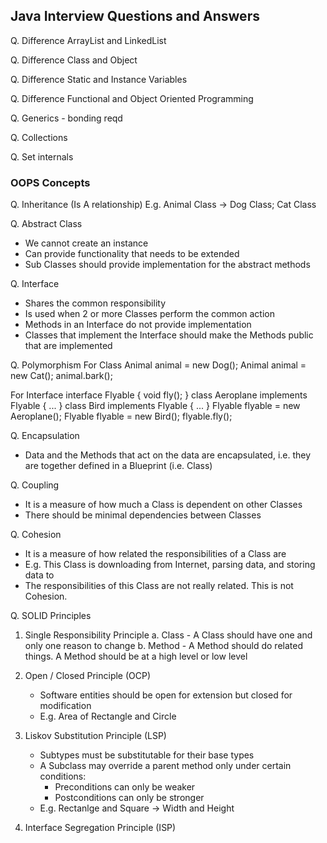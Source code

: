 ## Java Interview Questions and Answers

Q. Difference ArrayList and LinkedList

Q. Difference Class and Object

Q. Difference Static and Instance Variables

Q. Difference Functional and Object Oriented Programming


 

Q. Generics - bonding reqd

Q. Collections

Q. Set internals

### OOPS Concepts
Q. Inheritance (Is A relationship)
E.g. Animal Class -> Dog Class; Cat Class

Q. Abstract Class
 - We cannot create an instance
 - Can provide functionality that needs to be extended
 - Sub Classes should provide implementation for the abstract methods

Q. Interface
 - Shares the common responsibility
 - Is used when 2 or more Classes perform the common action
 - Methods in an Interface do not provide implementation
 - Classes that implement the Interface should make the Methods public that are implemented

Q. Polymorphism
For Class
Animal animal = new Dog();
Animal animal = new Cat();
animal.bark();

For Interface
interface Flyable {
 void fly();
 }
class Aeroplane implements Flyable { ... }
class Bird implements Flyable { ... }
Flyable flyable = new Aeroplane();
Flyable flyable = new Bird();
flyable.fly();

Q. Encapsulation
 - Data and the Methods that act on the data are encapsulated, i.e. they are together defined in a Blueprint (i.e. Class)

Q. Coupling
 - It is a measure of how much a Class is dependent on other Classes
 - There should be minimal dependencies between Classes

Q. Cohesion
 - It is a measure of how related the responsibilities of a Class are
 - E.g. This Class is downloading from Internet, parsing data, and storing data to 
 - The responsibilities of this Class are not really related.  This is not Cohesion.

Q. SOLID Principles
1. Single Responsibility Principle
	a. Class - A Class should have one and only one reason to change
	b. Method - A Method should do related things.  A Method should be at a high level or low level

2. Open / Closed Principle (OCP)
	- Software entities should be open for extension but closed for modification
	- E.g. Area of Rectangle and Circle

3. Liskov Substitution Principle (LSP)
	- Subtypes must be substitutable for their base types
	- A Subclass may override a parent method only under certain conditions:
		- Preconditions can only be weaker
		- Postconditions can only be stronger
	- E.g. Rectanlge and Square -> Width and Height

4. Interface Segregation Principle (ISP)

<!--stackedit_data:
eyJoaXN0b3J5IjpbMTkxNTczMTg0MywxNDUwODEzODcxLDE5MT
U3MzE4NDMsMTQ1MDgxMzg3MSwtNjIwMzY0Nzg5LDE2MzAwNzM4
NDldfQ==
-->